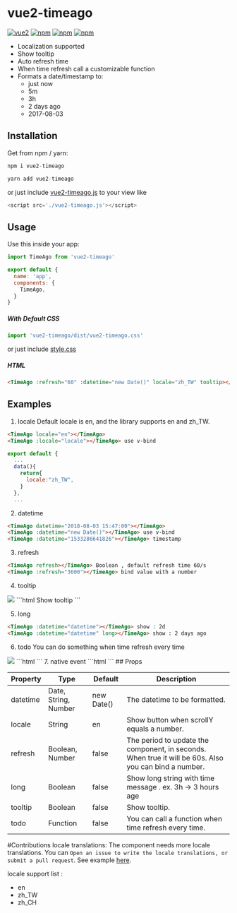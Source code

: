 # vue2-timeago 
[![vue2](https://img.shields.io/badge/vue-2.x-brightgreen.svg)](https://vuejs.org/) [![npm](https://img.shields.io/npm/v/vue2-timeago.svg)](https://www.npmjs.com/package/vue2-timeago) [![npm](https://img.shields.io/npm/dt/vue2-timeago.svg)](https://www.npmjs.com/package/vue2-timeago) [![npm](https://img.shields.io/npm/l/vue2-timeago.svg)](https://github.com/runkids/vue2-timeago/blob/master/LICENSE)

- Localization supported
- Show tooltip 
- Auto refresh time
- When time refresh call a customizable function 
- Formats a date/timestamp to:
  -  just now
  -  5m
  -  3h
  -  2 days ago
  -  2017-08-03


## Installation 
Get from npm / yarn:
```js
npm i vue2-timeago
```
```js
yarn add vue2-timeago
```
or just include [vue2-timeago.js](https://github.com/runkids/vue2-timeago/blob/master/dist/vue2-timeago.js) to your view like 

```js
<script src='./vue2-timeago.js'></script>
```

## Usage
Use this inside your app:
``` js
import TimeAgo from 'vue2-timeago'

export default {
  name: 'app',
  components: {
    TimeAgo,
  }
}
```

##### With Default CSS 
```js
import 'vue2-timeago/dist/vue2-timeago.css'
```
or just include [style.css](https://github.com/runkids/vue2-timeago/blob/master/dist/style.css)


##### HTML
```html
<TimeAgo :refresh="60" :datetime="new Date()" locale="zh_TW" tooltip></TimeAgo>
```
## Examples

1. locale
Default locale is en, and the library supports en and zh_TW.
```html
<TimeAgo locale="en"></TimeAgo> 
<TimeAgo :locale="locale"></TimeAgo> use v-bind
```
```js
export default {
  ...
  data(){
    return{
      locale:"zh_TW",
    }
  },
  ...
```
2. datetime
```html
<TimeAgo datetime="2018-08-03 15:47:00"></TimeAgo> 
<TimeAgo :datetime="new Date()"></TimeAgo> use v-bind
<TimeAgo :datetime="1533286641826"></TimeAgo> timestamp
```

3. refresh
```html
<TimeAgo refresh></TimeAgo> Boolean , default refresh time 60/s
<TimeAgo :refresh="3600"></TimeAgo> bind value with a number
```

4. tooltip
<img src="https://i.imgur.com/mRMt7Ps.png"/>
```html
<TimeAgo tooltip></TimeAgo> Show tooltip 
```

5. long
```html
<TimeAgo :datetime="datetime"></TimeAgo> show : 2d
<TimeAgo :datetime="datetime" long></TimeAgo> show : 2 days ago
```

6. todo
You can do something when time refresh every time
<img src="https://i.imgur.com/V1K6Xa2.gif"/>
```html
<TimeAgo :refresh="1" :locale="locale" :todo="()=> count+=1"></TimeAgo>
```
7. native event
```html
<TimeAgo @click.native="todo"></TimeAgo>
```
## Props

| Property  |  Type |  Default |  Description |
| ------------ | ------------ | ------------ | ------------ |
| datetime  |  Date, String, Number  |  new Date()  | The datetime to be formatted.|
| locale  |  String  |  en    | Show button when scrollY equals a number.|
| refresh  |  Boolean, Number  |  false    | The period to update the component, in seconds. When true it will be 60s. Also you can bind a number.|
| long  |  Boolean  |  false    | Show long string with time message . ex. 3h -> 3 hours age|
| tooltip  |  Boolean  |  false    | Show tooltip.|
| todo  |  Function  |  false    | You can call a function when time refresh every time.|

#Contributions
locale translations: The component needs more locale translations. You can `Open an issue to write the locale translations, or submit a pull request`. 
See example [here]().

locale support list : 
- en 
- zh_TW
- zh_CH
